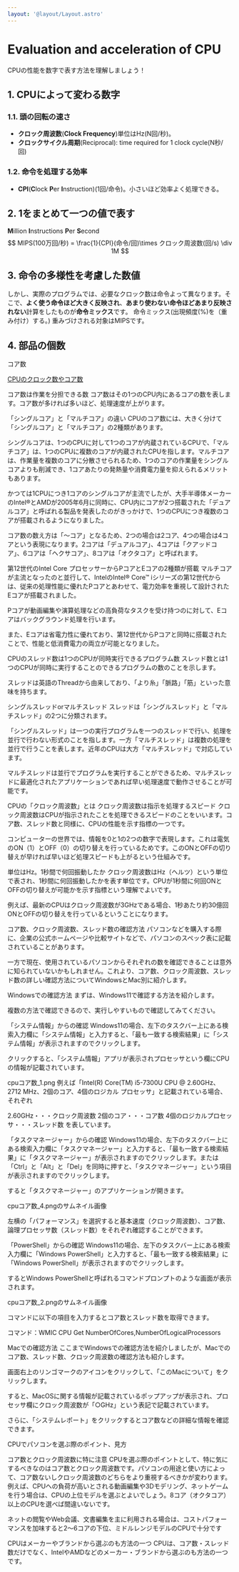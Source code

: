 ```yaml
---
layout: '@layout/Layout.astro'
---
```

# Evaluation and acceleration of CPU
CPUの性能を数字で表す方法を理解しましょう！
## 1. CPUによって変わる数字
### 1.1. 頭の回転の速さ
* **クロック周波数**(**Clock Frequency**)単位はHz(N回/秒)。
* **クロックサイクル周期**(Reciprocal): time required for 1 clock cycle(N秒/    回)
### 1.2. 命令を処理する効率
* **CPI**(**C**lock **P**er **I**nstruction)(1回/命令)。小さいほど効率よく処理できる。
<!-- 1周期が電圧が高い・低い？ ←これ何?    -->
## 2. 1をまとめて一つの値で表す
**M**illion **I**nstructions **P**er **S**econd
$$
MIPS(100万回/秒) = \frac{1}{CPI}(命令/回)\times クロック周波数(回/s) \div 1M
$$

## 3. 命令の多様性を考慮した数値
しかし、実際のプログラムでは、必要なクロック数は命令よって異なります。そこで、**よく使う命令ほど大きく反映され**、**あまり使わない命令ほどあまり反映されない**計算をしたものが**命令ミックス**です。
命令ミックス(出現頻度(%)を（重み付け）する。)
重みづけされる対象はMIPSです。

## 4. 部品の個数
コア数

[CPUのクロック数やコア数](https://www.pc-koubou.jp/magazine/23926)

コア数は作業を分担できる数
コア数はその1つのCPU内にあるコアの数を表します。コア数が多ければ多いほど、処理速度が上がります。 


「シングルコア」と「マルチコア」の違い
CPUのコア数には、大きく分けて「シングルコア」と「マルチコア」の2種類があります。

シングルコアは、1つのCPUに対して1つのコアが内蔵されているCPUで、「マルチコア」は、1つのCPUに複数のコアが内蔵されたCPUを指します。マルチコアは、作業量を複数のコアに分散させられるため、1つのコアの作業量をシングルコアよりも削減でき、1コアあたりの発熱量や消費電力量を抑えられるメリットもあります。

かつては1CPUにつき1コアのシングルコアが主流でしたが、大手半導体メーカーのIntel®とAMDが2005年6月に同時に、CPU内にコアが2つ搭載された「デュアルコア」と呼ばれる製品を発表したのがきっかけで、1つのCPUにつき複数のコアが搭載されるようになりました。 

コア数の数え方は「～コア」となるため、2つの場合は2コア、4つの場合は4コアという表現になります。2コアは「デュアルコア」、4コアは「クアッドコア」、6コアは「ヘクサコア」、8コアは「オクタコア」と呼ばれます。 

第12世代のIntel Core
プロセッサーからPコアとEコアの2種類が搭載
マルチコアが主流となったのと並行して、IntelのIntel® Core™ iシリーズの第12世代からは、従来の処理性能に優れたPコアとあわせて、電力効率を重視して設計されたEコアが搭載されました。

Pコアが動画編集や演算処理などの高負荷なタスクを受け持つのに対して、Eコアはバックグラウンド処理を行います。

また、Eコアは省電力性に優れており、第12世代からPコアと同時に搭載されたことで、性能と低消費電力の両立が可能となりました。

CPUのスレッド数は1つのCPUが同時実行できるプログラム数
スレッド数とは1つのCPUが同時に実行することのできるプログラムの数のことを示します。 

スレッドは英語のThreadから由来しており、「より糸」「脈路」「筋」といった意味を持ちます。 

シングルスレッドorマルチスレッド
スレッドは「シングルスレッド」と「マルチスレッド」の2つに分類されます。 

「シングルスレッド」は一つの実行プログラムを一つのスレッドで行い、処理を並行で行わない形式のことを指します。一方「マルチスレッド」は複数の処理を並行で行うことを表します。近年のCPUは大方「マルチスレッド」で対応しています。 

マルチスレッドは並行でプログラムを実行することができるため、マルチスレッドに最適化されたアプリケーションであれば早い処理速度で動作させることが可能です。 

CPUの「クロック周波数」とは
クロック周波数は指示を処理するスピード
クロック周波数はCPUが指示されたことを処理できるスピードのことをいいます。コア数、スレッド数と同様に、CPUの性能を示す指標の一つです。 

コンピューターの世界では、情報を0と1の2つの数字で表現します。これは電気のON（1）とOFF（0）の切り替えを行っているためです。このONとOFFの切り替えが早ければ早いほど処理スピードも上がるという仕組みです。 

単位はHz。1秒間で何回振動したか
クロック周波数はHz（ヘルツ）という単位で表され、1秒間に何回振動したかを表す単位です。CPUが1秒間に何回ONとOFFの切り替えが可能かを示す指標という理解でよいです。  

例えば、最新のCPUはクロック周波数が3GHzである場合、1秒あたり約30億回ONとOFFの切り替えを行っているということになります。 

コア数、クロック周波数、スレッド数の確認方法
パソコンなどを購入する際に、企業の公式ホームページや比較サイトなどで、パソコンのスペック表に記載されていることがあります。 

一方で現在、使用されているパソコンからそれぞれの数を確認できることは意外に知られていないかもしれません。これより、コア数、クロック周波数、スレッド数の詳しい確認方法についてWindowsとMac別に紹介します。 

Windowsでの確認方法
まずは、Windows11で確認する方法を紹介します。

複数の方法で確認できるので、実行しやすいもので確認してみてください。

「システム情報」からの確認
Windows11の場合、左下のタスクバー上にある検索入力欄に「システム情報」と入力すると、「最も一致する検索結果」に「システム情報」が表示されますのでクリックします。 

クリックすると、「システム情報」アプリが表示されプロセッサという欄にCPUの情報が記載されています。

cpuコア数_1.png
例えば「Intel(R) Core(TM) i5-7300U CPU @ 2.60GHz、2712 MHz、2個のコア、4個のロジカル プロセッサ」と記載されている場合、それぞれ 

2.60GHz・・・クロック周波数 
2個のコア・・・コア数 
4個のロジカルプロセッサ・・・スレッド数 
を表しています。

「タスクマネージャー」からの確認
Windows11の場合、左下のタスクバー上にある検索入力欄に「タスクマネージャー」と入力すると、「最も一致する検索結果」に「タスクマネージャー」が表示されますのでクリックします。または「Ctrl」と「Alt」と「Del」を同時に押すと、「タスクマネージャー」という項目が表示されますのでクリックします。 

すると「タスクマネージャー」のアプリケーションが開きます。

cpuコア数_4.pngのサムネイル画像

左横の「パフォーマンス」を選択すると基本速度（クロック周波数）、コア数、論理プロセッサ数（スレッド数）をそれぞれ確認することができます。 

「PowerShell」からの確認
Windows11の場合、左下のタスクバー上にある検索入力欄に「Windows PowerShell」と入力すると、「最も一致する検索結果」に「Windows PowerShell」が表示されますのでクリックします。

 するとWindows PowerShellと呼ばれるコマンドプロンプトのような画面が表示されます。

cpuコア数_2.pngのサムネイル画像

コマンドに以下の項目を入力するとコア数とスレッド数を取得できます。 

コマンド：WMIC CPU Get NumberOfCores,NumberOfLogicalProcessors 

Macでの確認方法
ここまでWindowsでの確認方法を紹介しましたが、Macでのコア数、スレッド数、クロック周波数の確認方法も紹介します。 

画面右上のリンゴマークのアイコンをクリックして、「このMacについて」をクリックします。 

すると、MacOSに関する情報が記載されているポップアップが表示され、プロセッサ欄にクロック周波数が「○GHz」という表記で記載されています。 

さらに、「システムレポート」をクリックするとコア数などの詳細な情報を確認できます。 

CPUでパソコンを選ぶ際のポイント、見方

コア数とクロック周波数に特に注意
CPUを選ぶ際のポイントとして、特に気にするべきなのはコア数とクロック周波数です。パソコンの用途と使い方によって、コア数ないしクロック周波数のどちらをより重視するべきかが変わります。例えば、CPUへの負荷が高いとされる動画編集や3Dモデリング、ネットゲームを行う場合は、CPUの上位モデルを選ぶとよいでしょう。8コア（オクタコア）以上のCPUを選べば間違いないです。 

ネットの閲覧やWeb会議、文書編集を主に利用される場合は、コストパフォーマンスを加味すると2～6コアの下位、ミドルレンジモデルのCPUで十分です 

CPUはメーカーやブランドから選ぶのも方法の一つ
CPUは、コア数・スレッド数だけでなく、IntelやAMDなどのメーカー・ブランドから選ぶのも方法の一つです。